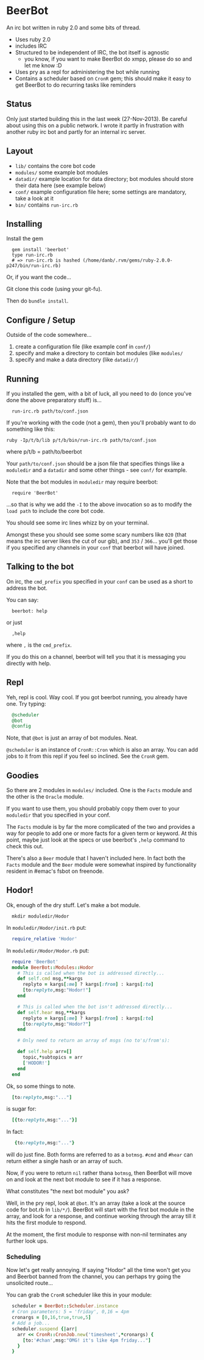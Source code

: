 # BeerBot

An irc bot written in ruby 2.0 and some bits of thread.

* Uses ruby 2.0
* includes IRC
* Structured to be independent of IRC, the bot itself is agnostic
  * you know, if you want to make BeerBot do xmpp, please do so and let me know :D
* Uses pry as a repl for administering the bot while running
* Contains a scheduler based on ```CronR``` gem; this should make it easy to get BeerBot to do recurring tasks like reminders

## Status

Only just started building this in the last week (27-Nov-2013).
Be careful about using this on a public network.
I wrote it partly in frustration with another ruby irc bot and
partly for an internal irc server.

## Layout

* ```lib/``` contains the core bot code
* ```modules/``` some example bot modules
* ```datadir/``` example location for data directory; bot modules should store their data here (see example below)
* ```conf/``` example configuration file here; some settings are mandatory, take a look at it
* ```bin/``` contains ```run-irc.rb```

## Installing

Install the gem

```
  gem install 'beerbot'
  type run-irc.rb
  # => run-irc.rb is hashed (/home/danb/.rvm/gems/ruby-2.0.0-p247/bin/run-irc.rb)

```
  
Or, if you want the code...

Git clone this code (using your git-fu).

Then do ```bundle install```.

## Configure / Setup

Outside of the code somewhere...

1. create a configuration file (like example conf in ```conf/```)
2. specify and make a directory to contain bot modules (like ```modules/```
3. specify and make a data directory (like ```datadir/```)

## Running

If you installed the gem, with a bit of luck, all you need to do (once
you've done the above preparatory stuff) is...

```
  run-irc.rb path/to/conf.json
```

If you're working with the code (not a gem), then you'll probably want
to do something like this:

```
ruby -Ip/t/b/lib p/t/b/bin/run-irc.rb path/to/conf.json
```

where p/t/b = path/to/beerbot

Your ```path/to/conf.json``` should be a json file that specifies
things like a ```moduledir``` and a ```datadir``` and some other
things - see ```conf/``` for example.

Note that the bot modules in ```moduledir``` may require beerbot:

```
  require 'BeerBot'
```

...so that is why we add the ```-I``` to the above invocation so as to
modify the ```load path``` to include the core bot code.

You should see some irc lines whizz by on your terminal.

Amongst these you should see some some scary numbers like ```020```
(that means the irc server likes the cut of our gib), and ```353``` /
```366```... you'll get those if you specified any channels in your
```conf``` that beerbot will have joined.

## Talking to the bot

On irc, the ```cmd_prefix``` you specified in your ```conf``` can be used as a short to address the bot.

You can say:

```
  beerbot: help
```

or just

```
  ,help
```

where ```,``` is the ```cmd_prefix```.

If you do this on a channel, beerbot will tell you that it is
messaging you directly with help.

## Repl

Yeh, repl is cool.  Way cool.  If you got beerbot running, you already have one.  Try typing:

```ruby
  @scheduler
  @bot
  @config
```

Note, that ```@bot``` is just an array of bot modules.  Neat.

```@scheduler``` is an instance of ```CronR::Cron``` which is also an array.  You can add jobs to it from this repl if you feel so inclined.  See the ```CronR``` gem.

## Goodies

So there are 2 modules in ```modules/``` included. One is the
```Facts``` module and the other is the ```Oracle``` module.

If you want to use them, you should probably copy them over to your
```moduledir``` that you specified in your conf.

The ```Facts``` module is by far the more complicated of the two and
provides a way for people to add one or more facts for a given term or
keyword. At this point, maybe just look at the specs or use beerbot's
```,help``` command to check this out.

There's also a ```Beer``` module that I haven't included here. In fact
both the ```Facts``` module and the ```Beer``` module were somewhat
inspired by functionality resident in #emac's fsbot on freenode.

## Hodor!

Ok, enough of the dry stuff.  Let's make a bot module.

```
  mkdir moduledir/Hodor
```

In ```moduledir/Hodor/init.rb``` put:

```ruby
  require_relative 'Hodor'
```

In ```moduledir/Hodor/Hodor.rb``` put:

```ruby
  require 'BeerBot'
  module BeerBot::Modules::Hodor
    # This is called when the bot is addressed directly...
    def self.cmd msg,**kargs
      replyto = kargs[:me] ? kargs[:from] : kargs[:to]
      [to:replyto,msg:"Hodor!"]
    end

    # This is called when the bot isn't addressed directly...
    def self.hear msg,**kargs
      replyto = kargs[:me] ? kargs[:from] : kargs[:to]
      [to:replyto,msg:"Hodor?"]
    end

    # Only need to return an array of msgs (no to's/from's):

    def self.help arr=[]
      topic,*subtopics = arr
      ['HODOR!']
    end
  end
```

Ok, so some things to note.

```ruby
  [to:replyto,msg:"..."]
```

is sugar for:

```ruby
  [{to:replyto,msg:"..."}]
```

In fact: 

```ruby
   {to:replyto,msg:"..."}
```

will do just fine. Both forms are referred to as a ```botmsg```.
```#cmd``` and ```#hear``` can return either a single hash or an array
of such.

Now, if you were to return ```nil``` rather thana ```botmsg```, then
BeerBot will move on and look at the next bot module to see if it has
a response.

What constitutes "the next bot module" you ask?

Well, in the pry repl, look at ```@bot```.  It's an array (take a look at the source code for bot.rb in ```lib/*/```).  BeerBot will start with the first bot module in the array, and look for a response, and continue working through the array till it hits the first module to respond.

At the moment, the first module to response with non-nil terminates
any further look ups.

### Scheduling

Now let's get really annoying. If saying "Hodor" all the time won't
get you and Beerbot banned from the channel, you can perhaps try going
the unsolicited route...

You can grab the ```CronR``` scheduler like this in your module:

```ruby
  scheduler = BeerBot::Scheduler.instance
  # Cron parameters: 5 = 'friday', 0,16 = 4pm 
  cronargs = [0,16,true,true,5]
  # Add a job...
  scheduler.suspend {|arr|
    arr << CronR::CronJob.new('timesheet',*cronargs) {
      [to:'#chan',msg:"OMG! it's like 4pm friday..."]
    }
  }
```

